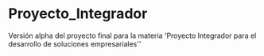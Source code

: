 # Proyecto_Integrador
 Versión alpha del proyecto final para la materia 'Proyecto Integrador para el desarrollo de soluciones empresariales''
